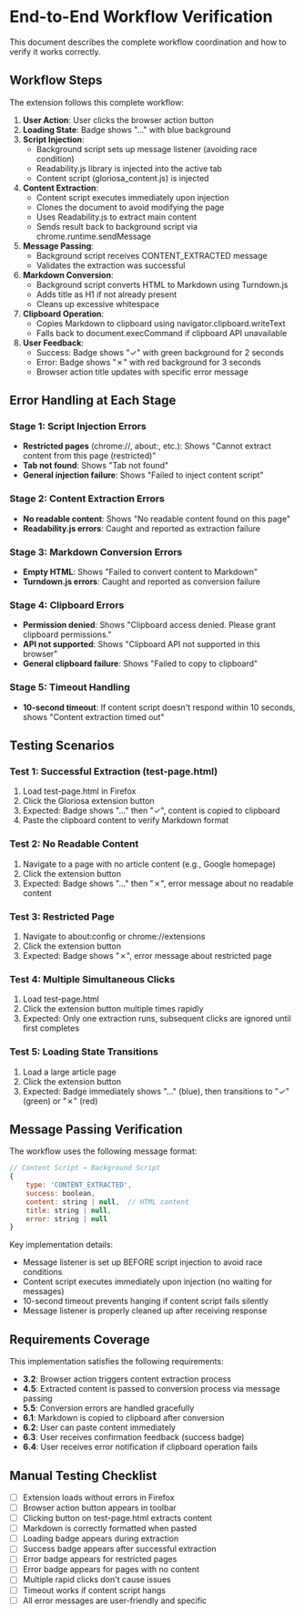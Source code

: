 # End-to-End Workflow Verification

This document describes the complete workflow coordination and how to verify it works correctly.

## Workflow Steps

The extension follows this complete workflow:

1. **User Action**: User clicks the browser action button
2. **Loading State**: Badge shows "..." with blue background
3. **Script Injection**: 
   - Background script sets up message listener (avoiding race condition)
   - Readability.js library is injected into the active tab
   - Content script (gloriosa_content.js) is injected
4. **Content Extraction**: 
   - Content script executes immediately upon injection
   - Clones the document to avoid modifying the page
   - Uses Readability.js to extract main content
   - Sends result back to background script via chrome.runtime.sendMessage
5. **Message Passing**: 
   - Background script receives CONTENT_EXTRACTED message
   - Validates the extraction was successful
6. **Markdown Conversion**: 
   - Background script converts HTML to Markdown using Turndown.js
   - Adds title as H1 if not already present
   - Cleans up excessive whitespace
7. **Clipboard Operation**: 
   - Copies Markdown to clipboard using navigator.clipboard.writeText
   - Falls back to document.execCommand if clipboard API unavailable
8. **User Feedback**: 
   - Success: Badge shows "✓" with green background for 2 seconds
   - Error: Badge shows "✗" with red background for 3 seconds
   - Browser action title updates with specific error message

## Error Handling at Each Stage

### Stage 1: Script Injection Errors
- **Restricted pages** (chrome://, about:, etc.): Shows "Cannot extract content from this page (restricted)"
- **Tab not found**: Shows "Tab not found"
- **General injection failure**: Shows "Failed to inject content script"

### Stage 2: Content Extraction Errors
- **No readable content**: Shows "No readable content found on this page"
- **Readability.js errors**: Caught and reported as extraction failure

### Stage 3: Markdown Conversion Errors
- **Empty HTML**: Shows "Failed to convert content to Markdown"
- **Turndown.js errors**: Caught and reported as conversion failure

### Stage 4: Clipboard Errors
- **Permission denied**: Shows "Clipboard access denied. Please grant clipboard permissions."
- **API not supported**: Shows "Clipboard API not supported in this browser"
- **General clipboard failure**: Shows "Failed to copy to clipboard"

### Stage 5: Timeout Handling
- **10-second timeout**: If content script doesn't respond within 10 seconds, shows "Content extraction timed out"

## Testing Scenarios

### Test 1: Successful Extraction (test-page.html)
1. Load test-page.html in Firefox
2. Click the Gloriosa extension button
3. Expected: Badge shows "..." then "✓", content is copied to clipboard
4. Paste the clipboard content to verify Markdown format

### Test 2: No Readable Content
1. Navigate to a page with no article content (e.g., Google homepage)
2. Click the extension button
3. Expected: Badge shows "..." then "✗", error message about no readable content

### Test 3: Restricted Page
1. Navigate to about:config or chrome://extensions
2. Click the extension button
3. Expected: Badge shows "✗", error message about restricted page

### Test 4: Multiple Simultaneous Clicks
1. Load test-page.html
2. Click the extension button multiple times rapidly
3. Expected: Only one extraction runs, subsequent clicks are ignored until first completes

### Test 5: Loading State Transitions
1. Load a large article page
2. Click the extension button
3. Expected: Badge immediately shows "..." (blue), then transitions to "✓" (green) or "✗" (red)

## Message Passing Verification

The workflow uses the following message format:

```javascript
// Content Script → Background Script
{
	type: 'CONTENT_EXTRACTED',
	success: boolean,
	content: string | null,  // HTML content
	title: string | null,
	error: string | null
}
```

Key implementation details:
- Message listener is set up BEFORE script injection to avoid race conditions
- Content script executes immediately upon injection (no waiting for messages)
- 10-second timeout prevents hanging if content script fails silently
- Message listener is properly cleaned up after receiving response

## Requirements Coverage

This implementation satisfies the following requirements:

- **3.2**: Browser action triggers content extraction process
- **4.5**: Extracted content is passed to conversion process via message passing
- **5.5**: Conversion errors are handled gracefully
- **6.1**: Markdown is copied to clipboard after conversion
- **6.2**: User can paste content immediately
- **6.3**: User receives confirmation feedback (success badge)
- **6.4**: User receives error notification if clipboard operation fails

## Manual Testing Checklist

- [ ] Extension loads without errors in Firefox
- [ ] Browser action button appears in toolbar
- [ ] Clicking button on test-page.html extracts content
- [ ] Markdown is correctly formatted when pasted
- [ ] Loading badge appears during extraction
- [ ] Success badge appears after successful extraction
- [ ] Error badge appears for restricted pages
- [ ] Error badge appears for pages with no content
- [ ] Multiple rapid clicks don't cause issues
- [ ] Timeout works if content script hangs
- [ ] All error messages are user-friendly and specific
